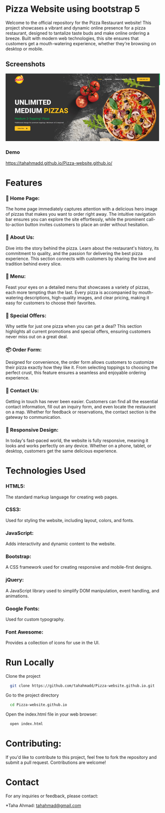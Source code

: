 
# Pizza Website using bootstrap 5

Welcome to the official repository for the Pizza Restaurant website! This project showcases a vibrant and dynamic online presence for a pizza restaurant, designed to tantalize taste buds and make online ordering a breeze. Built with modern web technologies, this site ensures that customers get a mouth-watering experience, whether they're browsing on desktop or mobile.

## Screenshots

![App Screenshot](https://github.com/Tahahmadd/Pizza-website.github.io/blob/858f29d83ccf57ec96e37aaab76caeb1c20ec2ba/pizza-website-homepage.png)

### Demo

https://tahahmadd.github.io/Pizza-website.github.io/

# Features

### 🍕 Home Page:

The home page immediately captures attention with a delicious hero image of pizzas that makes you want to order right away. The intuitive navigation bar ensures you can explore the site effortlessly, while the prominent call-to-action button invites customers to place an order without hesitation.

### 🍴 About Us:

Dive into the story behind the pizza. Learn about the restaurant's history, its commitment to quality, and the passion for delivering the best pizza experience. This section connects with customers by sharing the love and tradition behind every slice.


### 🍕 Menu:

Feast your eyes on a detailed menu that showcases a variety of pizzas, each more tempting than the last. Every pizza is accompanied by mouth-watering descriptions, high-quality images, and clear pricing, making it easy for customers to choose their favorites.


### 🎉 Special Offers: 

Why settle for just one pizza when you can get a deal? This section highlights all current promotions and special offers, ensuring customers never miss out on a great deal.


### 📦 Order Form:

Designed for convenience, the order form allows customers to customize their pizza exactly how they like it. From selecting toppings to choosing the perfect crust, this feature ensures a seamless and enjoyable ordering experience.


### 📍 Contact Us: 

Getting in touch has never been easier. Customers can find all the essential contact information, fill out an inquiry form, and even locate the restaurant on a map. Whether for feedback or reservations, the contact section is the gateway to communication.


### 📱 Responsive Design: 

In today's fast-paced world, the website is fully responsive, meaning it looks and works perfectly on any device. Whether on a phone, tablet, or desktop, customers get the same delicious experience.



# Technologies Used

### HTML5: 
The standard markup language for creating web pages.

### CSS3: 
Used for styling the website, including layout, colors, and fonts.

### JavaScript: 
Adds interactivity and dynamic content to the website.

### Bootstrap: 
A CSS framework used for creating responsive and mobile-first designs.

### jQuery: 
A JavaScript library used to simplify DOM manipulation, event handling, and animations.

### Google Fonts: 
Used for custom typography.

### Font Awesome: 
Provides a collection of icons for use in the UI.



# Run Locally

Clone the project

```bash
  git clone https://github.com/tahahmadd/Pizza-website.github.io.git


```

Go to the project directory 

```bash
  cd Pizza-website.github.io


```

Open the index.html file in your web browser:

```bash
  open index.html


```

# Contributing:

If you'd like to contribute to this project, feel free to fork the repository and submit a pull request. Contributions are welcome!

# Contact
For any inquiries or feedback, please contact:

*Taha Ahmad: tahahmad@gmail.com


 
